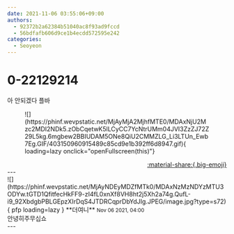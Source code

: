 ```yaml
---
date: 2021-11-06 03:55:06+09:00
authors:
  - 92372b2a62384b51040ac8f93ad9fccd
  - 56bdfafb606d9ce1b4ecdd572595e242
categories:
  - Seoyeon
---
```


# 0-22129214

<div class="post-container" markdown="1">
<div class="content-container md-sidebar__scrollwrap" markdown="1">

아 안되겠다 플바
<figure markdown="1">
![](https://phinf.wevpstatic.net/MjAyMjA2MjhfMTE0/MDAxNjU2Mzc2MDI2NDk5.zObCqetwK5lLCyCC7YcNtrUMm04JVI3ZzZJ72Z29L5kg.6mgbew2BBIUDAM5ONe8QiU2CMMZLG_Li3LTUn_Ewb7Eg.GIF/403150960915489c85cd9e1b392ff6d8947.gif){ loading=lazy onclick="openFullscreen(this)"}
</figure>


</div>
</div>

<div style="text-align: right;" markdown="1">
<a href="https://weverse.io/fromis9/fanpost/0-22129214" style="text-align: right;">:material-share:{.big-emoji}</a>
</div>
---

<div class="comments-container md-sidebar__scrollwrap" markdown="1">
<div class="comment" markdown="1">
<div class='id-container' markdown="1">
![](https://phinf.wevpstatic.net/MjAyNDEyMDZfMTk0/MDAxNzMzNDYzMTU3ODYw.tGTD1QfitfecHkFF9-zI4fL0xnXf8VH8ht2j5Xh2a74g.QufL-i9_92XbdgbPBLGEpzXIrDqS4JTDRCqprDbYdJIg.JPEG/image.jpg?type=s72){ pfp loading=lazy }
**<span class="artist">더여니</span>** <small>Nov 06 2021, 04:00</small><br>
</div>
<div class='comment-body' markdown="1">
안녕히주무십쇼
</div>
</div>
</div>
---
